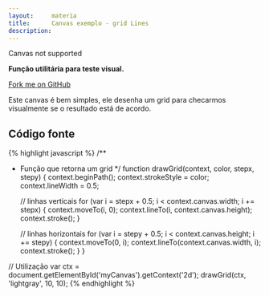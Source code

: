 ```yaml
---
layout:     materia
title:      Canvas exemplo - grid Lines
description: 
---
```


<canvas id='myCanvas' height='150'>Canvas not supported</canvas>

<script>
    /**
     * Função que retorna um grid
     */
    function drawGrid(context, color, stepx, stepy) {
        context.beginPath();
        context.strokeStyle = color;
        context.lineWidth = 0.5;

        //  linhas verticais
        for (var i = stepx + 0.5; i < context.canvas.width; i += stepx) {
            context.moveTo(i, 0);
            context.lineTo(i, context.canvas.height);
            context.stroke();
        }

        //  linhas horizontais
        for (var i = stepy + 0.5; i < context.canvas.height; i += stepy) {
            context.moveTo(0, i);
            context.lineTo(context.canvas.width, i);
            context.stroke();
        }
    }

    // Utilização
    var ctx = document.getElementById('myCanvas').getContext('2d');
    drawGrid(ctx, 'lightgray', 10, 10);
</script>


__Função utilitária para teste visual.__

[Fork me on GitHub](https://github.com/flaviomicheletti/canvas/tree/master/grid "link-externo")

Este canvas é bem simples, ele desenha um grid para checarmos visualmente se o resultado está de acordo.



Código fonte
---

{% highlight javascript %}
/**
 * Função que retorna um grid
 */
function drawGrid(context, color, stepx, stepy) {
    context.beginPath();
    context.strokeStyle = color;
    context.lineWidth = 0.5;

    //  linhas verticais
    for (var i = stepx + 0.5; i < context.canvas.width; i += stepx) {
        context.moveTo(i, 0);
        context.lineTo(i, context.canvas.height);
        context.stroke();
    }

    //  linhas horizontais
    for (var i = stepy + 0.5; i < context.canvas.height; i += stepy) {
        context.moveTo(0, i);
        context.lineTo(context.canvas.width, i);
        context.stroke();
    }
}

// Utilização
var ctx = document.getElementById('myCanvas').getContext('2d');
drawGrid(ctx, 'lightgray', 10, 10);
{% endhighlight %}
